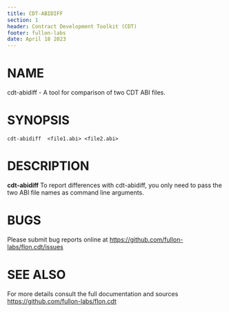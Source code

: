 ```yaml
---
title: CDT-ABIDIFF
section: 1
header: Contract Development Toolkit (CDT)
footer: fullon-labs
date: April 18 2023
---
```

# NAME
cdt-abidiff - A tool for comparison of two CDT ABI files.

# SYNOPSIS

`cdt-abidiff  <file1.abi> <file2.abi>`

# DESCRIPTION

**cdt-abidiff** To report differences with cdt-abidiff, you only need to pass the two ABI file names as command line arguments.


# BUGS

Please submit bug reports online at https://github.com/fullon-labs/flon.cdt/issues

# SEE ALSO

For more details consult the full documentation and sources https://github.com/fullon-labs/flon.cdt